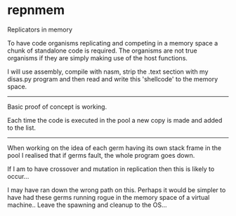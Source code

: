 repnmem
=======

Replicators in memory


To have code organisms replicating and competing in a memory space a chunk of
standalone code is required.  The organisms are not true organisms if they are
simply making use of the host functions.

I will use assembly, compile with nasm, strip the .text section with my disas.py program
and then read and write this 'shellcode' to the memory space.

--------------

Basic proof of concept is working.

Each time the code is executed in the pool a new copy is made and added to the
list.

--------------

When working on the idea of each germ having its own stack frame in the pool I
realised that if germs fault, the whole program goes down.

If I am to have crossover and mutation in replication then this is likely to
occur...

I may have ran down the wrong path on this.  Perhaps it would be simpler to
have had these germs running rogue in the memory space of a virtual machine..
Leave the spawning and cleanup to the OS...

